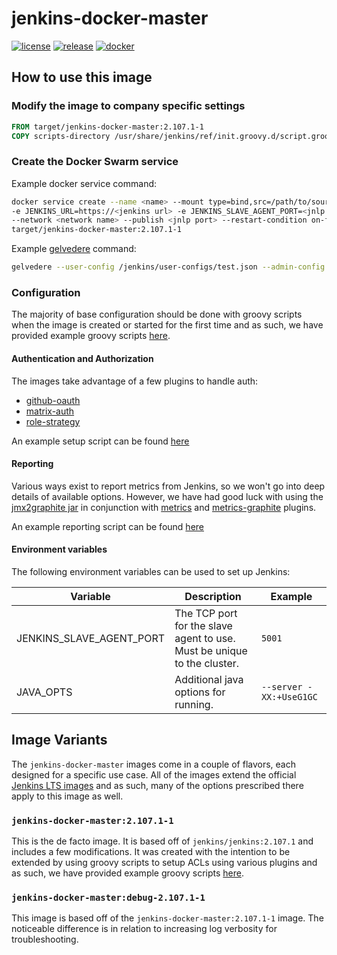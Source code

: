 # jenkins-docker-master

[![license](https://img.shields.io/github/license/mashape/apistatus.svg)](LICENSE)
[![release](https://img.shields.io/github/release/target/jenkins-docker-master.svg)](https://github.com/target/jenkins-docker-master/releases/latest)
[![docker](https://img.shields.io/docker/automated/target/jenkins-docker-master.svg)](https://hub.docker.com/r/target/jenkins-docker-master)

## How to use this image

### Modify the image to company specific settings

  ```dockerfile
  FROM target/jenkins-docker-master:2.107.1-1
  COPY scripts-directory /usr/share/jenkins/ref/init.groovy.d/script.groovy
  ```

### Create the Docker Swarm service

  Example docker service command:

  ```bash
  docker service create --name <name> --mount type=bind,src=/path/to/source,dst=/var/jenkins_home
  -e JENKINS_URL=https://<jenkins url> -e JENKINS_SLAVE_AGENT_PORT=<jnlp port>
  --network <network name> --publish <jnlp port> --restart-condition on-failure
  target/jenkins-docker-master:2.107.1-1
  ```

  Example [gelvedere](https://github.com/target/gelvedere) command:

  ```bash
  gelvedere --user-config /jenkins/user-configs/test.json --admin-config /jenkins/admin-configs/test.json --domain acme.com
  ```

### Configuration

The majority of base configuration should be done with groovy scripts when the image is created or started for the first time and as such, we have provided example groovy scripts [here](https://github.com/target/jenkins-docker-master/blob/master/examples).

#### Authentication and Authorization

The images take advantage of a few plugins to handle auth:

- [github-oauth](https://plugins.jenkins.io/github-oauth)
- [matrix-auth](https://plugins.jenkins.io/matrix-auth)
- [role-strategy](https://plugins.jenkins.io/role-strategy)

An example setup script can be found [here](https://github.com/target/jenkins-docker-master/blob/master/examples/files/setup_security.groovy)

#### Reporting

  Various ways exist to report metrics from Jenkins, so we won't go into deep details of available options. However, we have had good luck with using the [jmx2graphite jar](https://github.com/logzio/jmx2graphite) in conjunction with [metrics](https://plugins.jenkins.io/metrics) and [metrics-graphite](https://plugins.jenkins.io/metrics-graphite) plugins.

  An example reporting script can be found [here](https://github.com/target/jenkins-docker-master/blob/master/examples/files/setup_reporting.groovy)

#### Environment variables

The following environment variables can be used to set up Jenkins:

| Variable                 | Description | Example |
| ------------------------ | ----------- | ------- |
| JENKINS_SLAVE_AGENT_PORT | The TCP port for the slave agent to use. Must be unique to the cluster. | `5001` |
| JAVA_OPTS | Additional java options for running. | `--server -XX:+UseG1GC` |

## Image Variants

The `jenkins-docker-master` images come in a couple of flavors, each designed for a specific use case. All of the images extend the official [Jenkins LTS images](https://hub.docker.com/r/jenkins/jenkins)
and as such, many of the options prescribed there apply to this image as well.

### `jenkins-docker-master:2.107.1-1`

This is the de facto image. It is based off of `jenkins/jenkins:2.107.1` and includes a few modifications. It was created with the intention to be extended by using groovy scripts to setup ACLs using various plugins and as such, we have provided example groovy scripts [here](https://github.com/target/jenkins-docker-master/blob/master/examples).

### `jenkins-docker-master:debug-2.107.1-1`

This image is based off of the `jenkins-docker-master:2.107.1-1` image. The noticeable difference is in relation to increasing log verbosity for troubleshooting.
